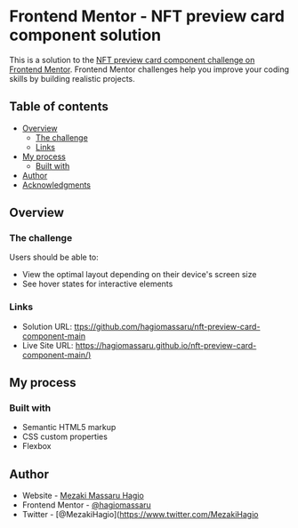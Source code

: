 # Frontend Mentor - NFT preview card component solution

This is a solution to the [NFT preview card component challenge on Frontend Mentor](https://www.frontendmentor.io/challenges/nft-preview-card-component-SbdUL_w0U). Frontend Mentor challenges help you improve your coding skills by building realistic projects. 

## Table of contents

- [Overview](#overview)
  - [The challenge](#the-challenge)
  - [Links](#links)
- [My process](#my-process)
  - [Built with](#built-with)
- [Author](#author)
- [Acknowledgments](#acknowledgments)


## Overview

### The challenge
Users should be able to:

- View the optimal layout depending on their device's screen size
- See hover states for interactive elements

### Links

- Solution URL: [ttps://github.com/hagiomassaru/nft-preview-card-component-main](https://github.com/hagiomassaru/nft-preview-card-component-main)
- Live Site URL: [https://hagiomassaru.github.io/nft-preview-card-component-main/)](https://hagiomassaru.github.io/nft-preview-card-component-main/)

## My process

### Built with

- Semantic HTML5 markup
- CSS custom properties
- Flexbox


## Author

- Website - [Mezaki Massaru Hagio](https://github.com/hagiomassaru)
- Frontend Mentor - [@hagiomassaru](https://www.frontendmentor.io/profile/hagiomassaru)
- Twitter - [@MezakiHagio](https://www.twitter.com/MezakiHagio

